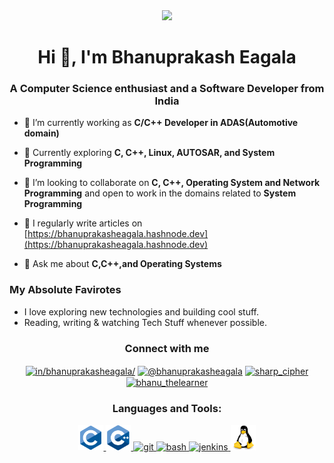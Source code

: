 <div id="header" align="center">
  <img src="https://media.giphy.com/media/zhYSVCirREeIZtONCI/giphy.gif" width="200"/>
</div>

<h1 align="center">Hi 👋, I'm Bhanuprakash Eagala</h1>
<h3 align="center">A Computer Science enthusiast and a Software Developer from India</h3>

- 🔭 I’m currently working as **C/C++ Developer in ADAS(Automotive domain)**

- 🌱 Currently exploring **C, C++, Linux, AUTOSAR, and System Programming**

- 👯 I’m looking to collaborate on **C, C++, Operating System and Network Programming** and open to work in the domains related to **System Programming**

- 📝 I regularly write articles on [https://bhanuprakasheagala.hashnode.dev](https://bhanuprakasheagala.hashnode.dev)

- 💬 Ask me about **C,C++,and Operating Systems**
### My Absolute Favirotes
* I love exploring new technologies and building cool stuff. <br>
* Reading, writing & watching Tech Stuff whenever possible.


<h3 align="center">Connect with me</h3>
<p align="center">
<a href="https://linkedin.com/in/bhanuprakasheagala/" target="blank"><img align="center" src="https://raw.githubusercontent.com/rahuldkjain/github-profile-readme-generator/master/src/images/icons/Social/linked-in-alt.svg" alt="in/bhanuprakasheagala/" height="30" width="40" /></a>
<a href="https://hashnode.com/@bhanuprakasheagala" target="blank"><img align="center" src="https://raw.githubusercontent.com/rahuldkjain/github-profile-readme-generator/master/src/images/icons/Social/hashnode.svg" alt="@bhanuprakasheagala" height="30" width="40" /></a>
<a href="https://www.codechef.com/users/sharp_cipher" target="blank"><img align="center" src="https://cdn.jsdelivr.net/npm/simple-icons@3.1.0/icons/codechef.svg" alt="sharp_cipher" height="30" width="40" /></a>
<a href="https://www.hackerrank.com/bhanu_thelearner" target="blank"><img align="center" src="https://raw.githubusercontent.com/rahuldkjain/github-profile-readme-generator/master/src/images/icons/Social/hackerrank.svg" alt="bhanu_thelearner" height="30" width="40" /></a>
</p>

<h3 align="center">Languages and Tools:</h3>
<p align="center">
<a href="https://www.cprogramming.com/" target="_blank" rel="noreferrer"> <img src="https://raw.githubusercontent.com/devicons/devicon/master/icons/c/c-original.svg" alt="c" width="40" height="40"/> </a> <a href="https://www.w3schools.com/cpp/" target="_blank" rel="noreferrer"> <img src="https://raw.githubusercontent.com/devicons/devicon/master/icons/cplusplus/cplusplus-original.svg" alt="cplusplus" width="40" height="40"/> </a> <a href="https://git-scm.com/" target="_blank" rel="noreferrer"> <img src="https://www.vectorlogo.zone/logos/git-scm/git-scm-icon.svg" alt="git" width="40" height="40"/> </a>
<a href="https://www.gnu.org/software/bash/" target="_blank" rel="noreferrer"> <img src="https://www.vectorlogo.zone/logos/gnu_bash/gnu_bash-icon.svg" alt="bash" width="40" height="40"/> </a>
<a href="https://www.jenkins.io" target="_blank" rel="noreferrer"> <img src="https://www.vectorlogo.zone/logos/jenkins/jenkins-icon.svg" alt="jenkins" width="40" height="40"/> </a> <a href="https://www.linux.org/" target="_blank" rel="noreferrer"> <img src="https://raw.githubusercontent.com/devicons/devicon/master/icons/linux/linux-original.svg" alt="linux" width="40" height="40"/> </a>
